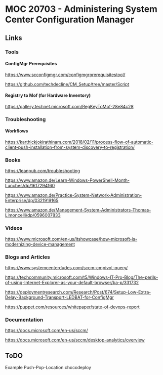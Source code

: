 # MOC 20703 - Administering System Center Configuration Manager
## Links
### Tools
#### ConfigMgr Prerequisites
https://www.scconfigmgr.com/configmgrprerequisitestool/

https://github.com/techdecline/CM_Setup/tree/master/Script

#### Registry to Mof (for Hardware Inventory)
https://gallery.technet.microsoft.com/RegKeyToMof-28e84c28

### Troubleshooting
#### Workflows
https://karthickjokirathinam.com/2018/02/11/process-flow-of-automatic-client-push-installation-from-system-discovery-to-registration/

### Books
https://leanpub.com/troubleshooting

https://www.amazon.de/Learn-Windows-PowerShell-Month-Lunches/dp/1617294160

https://www.amazon.de/Practice-System-Network-Administration-Enterprise/dp/0321919165

https://www.amazon.de/Management-System-Administrators-Thomas-Limoncelli/dp/0596007833

### Videos
https://www.microsoft.com/en-us/itshowcase/how-microsoft-is-modernizing-device-management

### Blogs and Articles
https://www.systemcenterdudes.com/sccm-cmpivot-query/

https://techcommunity.microsoft.com/t5/Windows-IT-Pro-Blog/The-perils-of-using-Internet-Explorer-as-your-default-browser/ba-p/331732

https://deploymentresearch.com/Research/Post/674/Setup-Low-Extra-Delay-Background-Transport-LEDBAT-for-ConfigMgr

https://puppet.com/resources/whitepaper/state-of-devops-report

### Documentation
https://docs.microsoft.com/en-us/sccm/

https://docs.microsoft.com/en-us/sccm/desktop-analytics/overview

## ToDO

Example Push-Pop-Location
chocodeploy